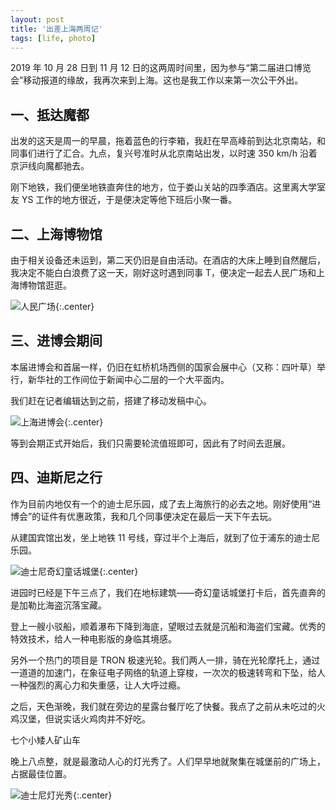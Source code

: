 ```yaml
---
layout: post
title: '出差上海两周记'
tags: [life, photo]
---
```


2019 年 10 月 28 日到 11 月 12 日的这两周时间里，因为参与“第二届进口博览会”移动报道的缘故，我再次来到上海。这也是我工作以来第一次公干外出。

## 一、抵达魔都

出发的这天是周一的早晨，拖着蓝色的行李箱，我赶在早高峰前到达北京南站，和同事们进行了汇合。九点，复兴号准时从北京南站出发，以时速 350 km/h 沿着京沪线向魔都驰去。

刚下地铁，我们便坐地铁直奔住的地方，位于娄山关站的四季酒店。这里离大学室友 YS 工作的地方很近，于是便决定等他下班后小聚一番。

## 二、上海博物馆

由于相关设备还未运到，第二天仍旧是自由活动。在酒店的大床上睡到自然醒后，我决定不能白白浪费了这一天，刚好这时遇到同事 T，便决定一起去人民广场和上海博物馆逛逛。

![人民广场]({{site.img_url}}/2019-shanghai-guangchang.jpg){:.center}


## 三、进博会期间

本届进博会和首届一样，仍旧在虹桥机场西侧的国家会展中心（又称：四叶草）举行，新华社的工作间位于新闻中心二层的一个大平面内。

我们赶在记者编辑达到之前，搭建了移动发稿中心。

![上海进博会]({{site.img_url}}/2019-shanghai-jinbohui.jpg){:.center}

等到会期正式开始后，我们只需要轮流值班即可，因此有了时间去逛展。

## 四、迪斯尼之行

作为目前内地仅有一个的迪士尼乐园，成了去上海旅行的必去之地。刚好使用“进博会”的证件有优惠政策，我和几个同事便决定在最后一天下午去玩。

从建国宾馆出发，坐上地铁 11 号线，穿过半个上海后，就到了位于浦东的迪士尼乐园。

![迪士尼奇幻童话城堡]({{site.img_url}}/2019-shanghai-disney-castle.jpg){:.center}

进园时已经是下午三点了，我们在地标建筑——奇幻童话城堡打卡后，首先直奔的是加勒比海盗沉落宝藏。

登上一艘小驳船，顺着瀑布下降到海底，望眼过去就是沉船和海盗们宝藏。优秀的特效技术，给人一种电影版的身临其境感。

另外一个热门的项目是 TRON 极速光轮。我们两人一排，骑在光轮摩托上，通过一道道的加速门，在象征电子网络的轨道上穿梭，一次次的极速转弯和下坠，给人一种强烈的离心力和失重感，让人大呼过瘾。

之后，天色渐晚，我们就在旁边的星露台餐厅吃了快餐。我点了之前从未吃过的火鸡汉堡，但说实话火鸡肉并不好吃。

七个小矮人矿山车

晚上八点整，就是最激动人心的灯光秀了。人们早早地就聚集在城堡前的广场上，占据最佳位置。

![迪士尼灯光秀]({{site.img_url}}/2019-shanghai-disney-light.jpg){:.center}
